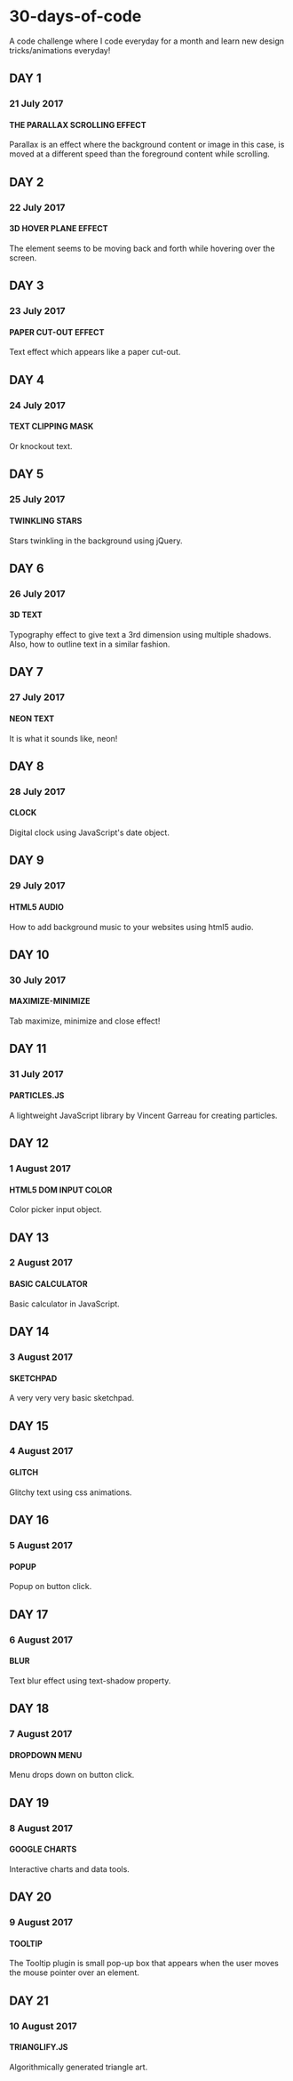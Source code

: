 # 30-days-of-code
A code challenge where I code everyday for a month and learn new design tricks/animations everyday!

## DAY 1
### 21 July 2017
#### THE PARALLAX SCROLLING EFFECT
Parallax is an effect where the background content or image in this case, is moved at a different speed than the foreground content while scrolling.

## DAY 2
### 22 July 2017
#### 3D HOVER PLANE EFFECT
The element seems to be moving back and forth while hovering over the screen.

## DAY 3
### 23 July 2017
#### PAPER CUT-OUT EFFECT
Text effect which appears like a paper cut-out.

## DAY 4
### 24 July 2017
#### TEXT CLIPPING MASK
Or knockout text.

## DAY 5
### 25 July 2017
#### TWINKLING STARS
Stars twinkling in the background using jQuery.

## DAY 6
### 26 July 2017
#### 3D TEXT
Typography effect to give text a 3rd dimension using multiple shadows. Also, how to outline text in a similar fashion.

## DAY 7
### 27 July 2017
#### NEON TEXT
It is what it sounds like, neon!

## DAY 8
### 28 July 2017
#### CLOCK
Digital clock using JavaScript's date object.

## DAY 9
### 29 July 2017
#### HTML5 AUDIO
How to add background music to your websites using html5 audio.

## DAY 10
### 30 July 2017
#### MAXIMIZE-MINIMIZE
Tab maximize, minimize and close effect!

## DAY 11
### 31 July 2017
#### PARTICLES.JS
A lightweight JavaScript library by Vincent Garreau for creating particles.

## DAY 12
### 1 August 2017
#### HTML5 DOM INPUT COLOR
Color picker input object.

## DAY 13
### 2 August 2017
#### BASIC CALCULATOR
Basic calculator in JavaScript.

## DAY 14
### 3 August 2017
#### SKETCHPAD
A very very very basic sketchpad.

## DAY 15
### 4 August 2017
#### GLITCH
Glitchy text using css animations.

## DAY 16
### 5 August 2017
#### POPUP
Popup on button click.

## DAY 17
### 6 August 2017
#### BLUR
Text blur effect using text-shadow property.

## DAY 18
### 7 August 2017
#### DROPDOWN MENU
Menu drops down on button click.

## DAY 19
### 8 August 2017
#### GOOGLE CHARTS
Interactive charts and data tools.

## DAY 20
### 9 August 2017
#### TOOLTIP
The Tooltip plugin is small pop-up box that appears when the user moves the mouse pointer over an element.

## DAY 21
### 10 August 2017
#### TRIANGLIFY.JS
Algorithmically generated triangle art.
